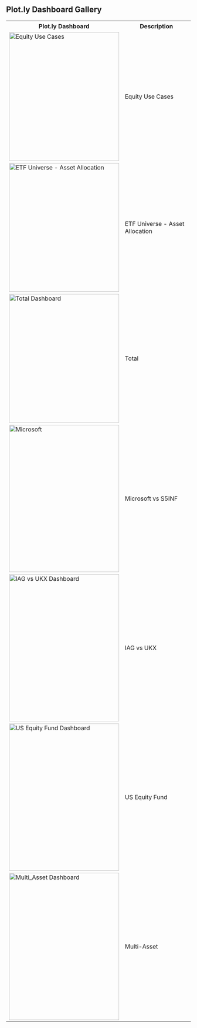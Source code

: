 ## Plot.ly Dashboard Gallery

<div>
  <table align="center">
    <tr>
      <th>Plot.ly Dashboard</th>
      <th>Description</th>
    </tr>
    <tr>
      <td>
      <a href="https://plot.ly/dashboard/quant-insight:276/view?share_key=Vbn0xjkUf43ROPnugIkfkZ">
      <img src="https://github.com/Quant-Insight/API_Starter_Kit/blob/master/Graphic_Examples/img/Macro_micro_regime.PNG" width="300" height="350" title="Equity Use Cases" alt="Equity Use Cases">
      </a>
      </td>
      <td>Equity Use Cases</td>
    </tr>
    <tr>
      <td>
      <a href="https://plot.ly/dashboard/quant-insight:492/view?share_key=C8ngAhbMpqYIMckXKzHkNz#/">
      <img src="https://github.com/Quant-Insight/API_Starter_Kit/blob/master/Graphic_Examples/img/Asset_Allocation.PNG" width="300" height="350" title="ETF Universe - Asset Allocation" alt="ETF Universe - Asset Allocation">
      </a>
      </td>
      <td>ETF Universe - Asset Allocation</td>
    </tr>
  
  <tr>
    <td>
    <a href="https://plot.ly/dashboard/quant-insight:16/view?share_key=yvAvGuPNGTYcz2dbhn1GRF#/">
    <img src="https://github.com/Quant-Insight/API_Starter_Kit/blob/master/Graphic_Examples/img/Total.PNG" width="300" height="350" title="Total Dashboard" alt="Total Dashboard">
    </a>
    </td>
    <td>Total</td>
  </tr>
  
  <tr>
    <td>
    <a href="https://plot.ly/dashboard/quant-insight:757/view?share_key=BOSySS4HIHC3TJsZp3Q0IV">
    <img src="https://github.com/Quant-Insight/API_Starter_Kit/blob/master/Graphic_Examples/img/Microsoft_vs_S5INFT.PNG" width="300" height="400" title="Microsoft" alt="Microsoft">
    </a>
    </td>
    <td>Microsoft vs S5INF</td>
  </tr>
  
  <tr>
    <td>
    <a href="https://plot.ly/dashboard/quant-insight:420/view?share_key=xP0WCxTAPUcRiJVqpkMAGw#/">
    <img src="https://github.com/Quant-Insight/API_Starter_Kit/blob/master/Graphic_Examples/img/IAG_vs_UKX.PNG" width="300" height="400" title="IAG vs UKX Dashboard" alt="IAG vs UKX Dashboard">
    </a>
    </td>
    <td>IAG vs UKX</td>
  </tr>

  <tr>
    <td>
    <a href="https://plot.ly/dashboard/quant-insight:456/view?share_key=E4wU1TT4S6rDFWVsrT6OlG#/">
    <img src="https://github.com/Quant-Insight/API_Starter_Kit/blob/master/Graphic_Examples/img/US_Equity_Fund.PNG" width="300" height="400" title="US Equity Fund Dashboard" alt="US Equity Fund Dashboard">
    </a>
    </td>
    <td>US Equity Fund</td>
  </tr>

  <tr>
    <td>
    <a href="https://plot.ly/dashboard/quant-insight:1451/view?share_key=mE6c1pCnGMoyp9NGqCbL6p">
    <img src="https://github.com/Quant-Insight/API_Starter_Kit/blob/master/Graphic_Examples/img/Multi_Asset.PNG" width="300" height="400" title="Multi-Asset Dashboard" alt="Multi_Asset Dashboard">
    </a>
    </td>
    <td>Multi-Asset</td>
  </tr>
</table>

</div>

